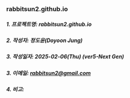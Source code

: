 ### rabbitsun2.github.io

##### 1. 프로젝트명: rabbitsun2.github.io
##### 2. 작성자: 정도윤(Doyoon Jung)
##### 3. 작성일자: 2025-02-06(Thu) (ver5-Next Gen)
##### 3. 이메일: rabbitsun2@gmail.com
#####                  
##### 4. 비고:
